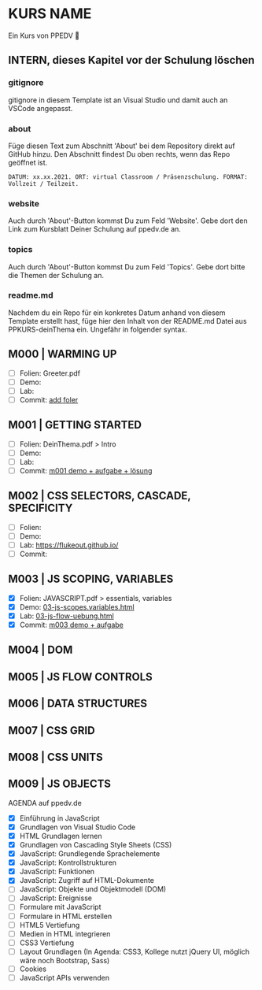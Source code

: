 # KURS NAME

Ein Kurs von PPEDV :rocket:

## INTERN, dieses Kapitel vor der Schulung löschen

### gitignore

gitignore in diesem Template ist an Visual Studio und damit auch an VSCode angepasst.

### about

Füge diesen Text zum Abschnitt 'About' bei dem Repository direkt auf GitHub hinzu. Den Abschnitt findest Du oben rechts, wenn das Repo geöffnet ist.

`DATUM: xx.xx.2021. ORT: virtual Classroom / Präsenzschulung. FORMAT: Vollzeit / Teilzeit.`

### website

Auch durch 'About'-Button kommst Du zum Feld 'Website'. Gebe dort den Link zum Kursblatt Deiner Schulung auf ppedv.de an.

### topics

Auch durch 'About'-Button kommst Du zum Feld 'Topics'. Gebe dort bitte die Themen der Schulung an.

### readme.md

Nachdem du ein Repo für ein konkretes Datum anhand von diesem Template erstellt hast, füge hier den Inhalt von der README.md Datei aus PPKURS-deinThema ein. Ungefähr in folgender syntax.

## M000 | WARMING UP

- [ ] Folien: Greeter.pdf
- [ ] Demo:
- [ ] Lab:
- [ ] Commit: [add foler](https://github.com/ppedvAG/2021-08-02-js-html-css/commit/631c457c457b0ea3984294141347b80b3c205b45)
  
## M001 | GETTING STARTED

- [ ] Folien: DeinThema.pdf > Intro
- [ ] Demo:
- [ ] Lab:
- [ ] Commit: [m001 demo + aufgabe + lösung](https://github.com/ppedvAG/2021-08-02-js-html-css/commit/3189421db52e2d2d895b92118f8a72a0e95b24c9)

## M002 | CSS SELECTORS, CASCADE, SPECIFICITY

- [ ] Folien:
- [ ] Demo:
- [ ] Lab: <https://flukeout.github.io/>
- [ ] Commit:

## M003 | JS SCOPING, VARIABLES

- [x] Folien: JAVASCRIPT.pdf > essentials, variables
- [x] Demo: [03-js-scopes.variables.html](TRAINER/03-js-scopes-variables.html)
- [x] Lab: [03-js-flow-uebung.html](TRAINER/03-js-flow-uebung.html)
- [x] Commit: [m003 demo + aufgabe](https://github.com/ppedvAG/2021-08-02-js-html-css/commit/62bd57ffefa641cf06c58f5cfe12abbec29ad83d)

## M004 | DOM

## M005 | JS FLOW CONTROLS

## M006 | DATA STRUCTURES

## M007 | CSS GRID

## M008 | CSS UNITS

## M009 | JS OBJECTS

AGENDA auf ppedv.de

- [x] Einführung in JavaScript
- [x] Grundlagen von Visual Studio Code
- [x] HTML Grundlagen lernen
- [x] Grundlagen von Cascading Style Sheets (CSS)
- [x] JavaScript: Grundlegende Sprachelemente
- [x] JavaScript: Kontrollstrukturen
- [x] JavaScript: Funktionen
- [x] JavaScript: Zugriff auf HTML-Dokumente
- [ ] JavaScript: Objekte und Objektmodell (DOM)
- [ ] JavaScript: Ereignisse
- [ ] Formulare mit JavaScript
- [ ] Formulare in HTML erstellen
- [ ] HTML5 Vertiefung
- [ ] Medien in HTML integrieren
- [ ] CSS3 Vertiefung
- [ ] Layout Grundlagen (In Agenda: CSS3, Kollege nutzt jQuery UI, möglich wäre noch Bootstrap, Sass)
- [ ] Cookies
- [ ] JavaScript APIs verwenden
